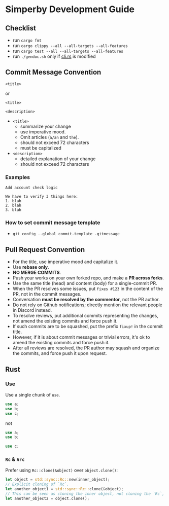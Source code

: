 # Simperby Development Guide

## Checklist

- run `cargo fmt`
- run `cargo clippy --all --all-targets --all-features`
- run `cargo test --all --all-targets --all-features`
- run `./gendoc.sh` only if [cli.rs](../cli/src/cli.rs) is modified

## Commit Message Convention

```text
<title>
```

or

```text
<title>

<description>
```

- `<title>`
  - summarize your change
  - use imperative mood.
  - Omit articles (`a/an` and `the`).
  - should not exceed 72 characters
  - must be capitalized
- `<description>`
  - detailed explanation of your change
  - should not exceed 72 characters

### Examples

```text
Add account check logic

We have to verify 3 things here:
1. blah
2. blah
3. blah
```

### How to set commit message template

- `git config --global commit.template .gitmessage`

## Pull Request Convention

- For the title, use imperative mood and capitalize it.
- Use **rebase only**.
- **NO MERGE COMMITS**.
- Push your works on your own forked repo, and make a **PR across forks**.
- Use the same title (head) and content (body) for a single-commit PR.
- When the PR resolves some issues, put `fixes #123` in the content of the PR,
  not in the commit messages.
- Conversation **must be resolved by the commentor**, not the PR author.
- Do not rely on Github notifications; directly mention the relevant people in
  Discord instead.
- To resolve reviews, put additional commits representing the changes, not amend
  the existing commits and force push it.
- If such commits are to be squashed, put the prefix `fixup!` in the commit
  title.
- However, if it is about commit messages or trivial errors, it's ok to amend
  the existing commits and force push it.
- After all reviews are resolved, the PR author may squash and organize the
  commits, and force push it upon request.

## Rust

### Use

Use a single chunk of `use`.

```rust
use a;
use b;
use c;
```

not

```rust
use a;
use b;

use c;
```

### `Rc` & `Arc`

Prefer using `Rc::clone(&object)` over `object.clone()`:

```rust
let object = std::sync::Rc::new(inner_object);
// Explicit cloning of `Rc`.
let another_object1 = std::sync::Rc::clone(&object);
// This can be seen as cloning the inner object, not cloning the `Rc`, by other reviewers.
let another_object2 = object.clone();
```
